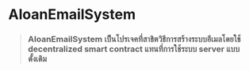 # AloanEmailSystem
>### AloanEmailSystem เป็นโปรเจคที่สาธิตวิธีการสร้างระบบอีเมลโดยใช้ decentralized smart contract แทนที่การใช้ระบบ server แบบดั้งเดิม
